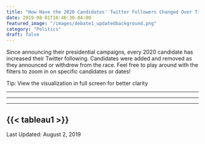 ```yaml
---
title: "How Have the 2020 Candidates' Twitter Followers Changed Over Time?"
date: 2019-08-01T16:46:30-04:00
featured_image: "/images/debate1_updatedbackground.png"
category: "Politics"
draft: false
---
```

Since announcing their presidential campaigns, every 2020 candidate has increased their Twitter following. Candidates were added and removed as they announced or withdrew from the race. Feel free to play around with the filters to zoom in on specific candidates or dates!

Tip: View the visualization in full screen for better clarity
                               
---
                        
---
                         
                         
---
                        
               
{{< tableau1 >}}
---

Last Updated: August 2, 2019
